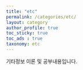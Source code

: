 ```yaml
---
title: "etc"
permalink: /categories/etc/
layout: category
author_profile: true
toc_sticky: true
toc_ads : true
taxonomy: etc
---
```


기타정보 이론 및 공부내용입니다.
